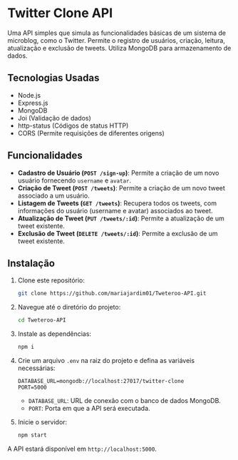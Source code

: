# Twitter Clone API

Uma API simples que simula as funcionalidades básicas de um sistema de microblog, como o Twitter. Permite o registro de usuários, criação, leitura, atualização e exclusão de tweets. Utiliza MongoDB para armazenamento de dados.

## Tecnologias Usadas

- Node.js
- Express.js
- MongoDB
- Joi (Validação de dados)
- http-status (Códigos de status HTTP)
- CORS (Permite requisições de diferentes origens)

## Funcionalidades

- **Cadastro de Usuário (`POST /sign-up`)**: Permite a criação de um novo usuário fornecendo `username` e `avatar`.
- **Criação de Tweet (`POST /tweets`)**: Permite a criação de um novo tweet associado a um usuário.
- **Listagem de Tweets (`GET /tweets`)**: Recupera todos os tweets, com informações do usuário (username e avatar) associados ao tweet.
- **Atualização de Tweet (`PUT /tweets/:id`)**: Permite a atualização de um tweet existente.
- **Exclusão de Tweet (`DELETE /tweets/:id`)**: Permite a exclusão de um tweet existente.

## Instalação

1. Clone este repositório:

    ```bash
    git clone https://github.com/mariajardim01/Tweteroo-API.git
    ```

2. Navegue até o diretório do projeto:

    ```bash
    cd Tweteroo-API
    ```

3. Instale as dependências:

    ```bash
    npm i
    ```

4. Crie um arquivo `.env` na raiz do projeto e defina as variáveis necessárias:

    ```
    DATABASE_URL=mongodb://localhost:27017/twitter-clone
    PORT=5000
    ```

    - `DATABASE_URL`: URL de conexão com o banco de dados MongoDB.
    - `PORT`: Porta em que a API será executada.

5. Inicie o servidor:

    ```bash
    npm start
    ```

A API estará disponível em `http://localhost:5000`.

